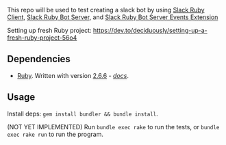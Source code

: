 This repo will be used to test creating a slack bot by using [Slack Ruby Client](https://github.com/dblock/slack-ruby-client), [Slack Ruby Bot Server](https://github.com/slack-ruby/slack-ruby-bot-server), and [Slack Ruby Bot Server Events Extension](https://github.com/slack-ruby/slack-ruby-bot-server-events)

Setting up fresh Ruby project: https://dev.to/deciduously/setting-up-a-fresh-ruby-project-56o4

## Dependencies

* [Ruby](https://www.ruby-lang.org/en/). Written with version [2.6.6](https://www.ruby-lang.org/en/news/2020/03/31/ruby-2-6-6-released/) - *[docs](https://docs.ruby-lang.org/en/2.6.0/)*.

## Usage

Install deps: `gem install bundler && bundle install`. 

(NOT YET IMPLEMENTED) Run `bundle exec rake` to run the tests, or `bundle exec rake run` to run the program.